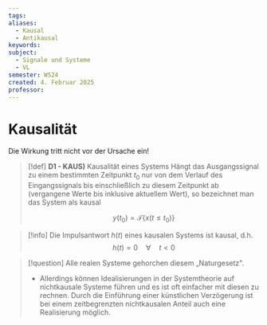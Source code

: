 ```yaml
---
tags: 
aliases:
  - Kausal
  - Antikausal
keywords: 
subject:
  - Signale und Systeme
  - VL
semester: WS24
created: 4. Februar 2025
professor:
---
```

 

# Kausalität

Die Wirkung tritt nicht vor der Ursache ein!

> [!def] **D1 - KAUS)** Kausalität eines Systems
> Hängt das Ausgangssignal zu einem bestimmten Zeitpunkt $t_0$ nur von dem Verlauf des Eingangssignals bis einschließlich zu diesem Zeitpunkt ab (vergangene Werte bis inklusive aktuellem Wert), so bezeichnet man das System als kausal
> 
> $$y\left(t_0\right)=\mathcal{T}\left\{x\left(t \leq t_0\right)\right\}$$

> [!info] Die Impulsantwort $h(t)$ eines kausalen Systems ist kausal, d.h.
> $$h(t)=0 \quad \forall \quad t<0$$


> [!question] Alle realen Systeme gehorchen diesem „Naturgesetz".
> - Allerdings können Idealisierungen in der Systemtheorie auf nichtkausale Systeme führen und es ist oft einfacher mit diesen zu rechnen. Durch die Einführung einer künstlichen Verzögerung ist bei einem zeitbegrenzten nichtkausalen Anteil auch eine Realisierung möglich.